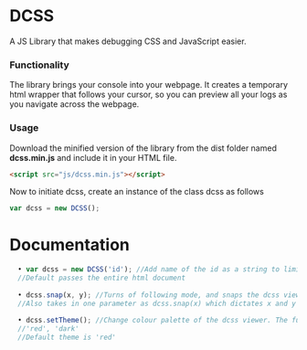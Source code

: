 # DCSS
A JS Library that makes debugging CSS and JavaScript easier.

### Functionality
The library brings your console into your webpage. It creates a temporary html wrapper that follows your cursor, so you can preview all your logs as you navigate across the webpage.

### Usage
Download the minified version of the library from the dist folder named **dcss.min.js** and include it in your HTML file.

```html
<script src="js/dcss.min.js"></script>
```
Now to initiate dcss, create an instance of the class dcss as follows

```javascript
var dcss = new DCSS();
```

# Documentation

```Javascript
  • var dcss = new DCSS('id'); //Add name of the id as a string to limit dcss to a specific dom element.
  //Default passes the entire html document
  
  • dcss.snap(x, y); //Turns of following mode, and snaps the dcss viewer on the page at specified cordinates x and y
  //Also takes in one parameter as dcss.snap(x) which dictates x and y as the same value.
  
  • dcss.setTheme(); //Change colour palette of the dcss viewer. The function expects a string. List of themes:
  //'red', 'dark'
  //Default theme is 'red'
```
